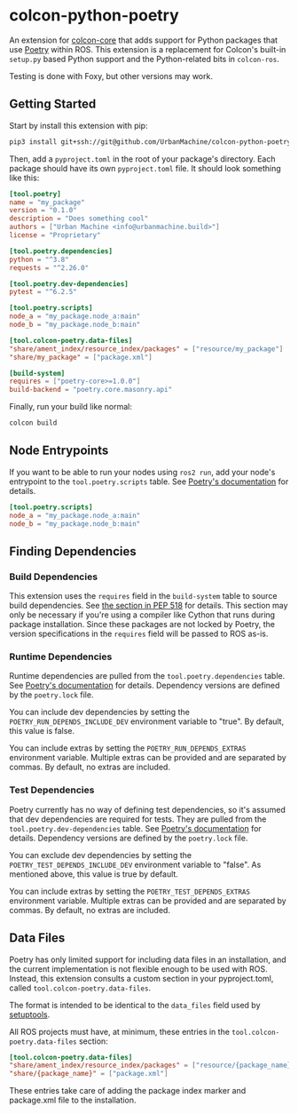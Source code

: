 # colcon-python-poetry

An extension for [colcon-core][colcon-core] that adds support for Python
packages that use [Poetry][poetry] within ROS. This extension is a replacement
for Colcon's built-in `setup.py` based Python support and the Python-related
bits in `colcon-ros`.

Testing is done with Foxy, but other versions may work.

## Getting Started

Start by install this extension with pip:

```bash
pip3 install git+ssh://git@github.com/UrbanMachine/colcon-python-poetry
```

Then, add a `pyproject.toml` in the root of your package's directory. Each
package should have its own `pyproject.toml` file. It should look something
like this:

```toml
[tool.poetry]
name = "my_package"
version = "0.1.0"
description = "Does something cool"
authors = ["Urban Machine <info@urbanmachine.build>"]
license = "Proprietary"

[tool.poetry.dependencies]
python = "^3.8"
requests = "^2.26.0"

[tool.poetry.dev-dependencies]
pytest = "^6.2.5"

[tool.poetry.scripts]
node_a = "my_package.node_a:main"
node_b = "my_package.node_b:main"

[tool.colcon-poetry.data-files]
"share/ament_index/resource_index/packages" = ["resource/my_package"]
"share/my_package" = ["package.xml"]

[build-system]
requires = ["poetry-core>=1.0.0"]
build-backend = "poetry.core.masonry.api"
```

Finally, run your build like normal:

```bash
colcon build
```

## Node Entrypoints

If you want to be able to run your nodes using `ros2 run`, add your node's
entrypoint to the `tool.poetry.scripts` table. See
[Poetry's documentation][poetry-scripts] for details.

```toml
[tool.poetry.scripts]
node_a = "my_package.node_a:main"
node_b = "my_package.node_b:main"
```

[poetry-scripts]: https://python-poetry.org/docs/pyproject/#scripts

## Finding Dependencies

### Build Dependencies

This extension uses the `requires` field in the `build-system` table to source
build dependencies. See [the section in PEP 518][build-system-requires] for
details. This section may only be necessary if you're using a compiler like
Cython that runs during package installation. Since these packages are not
locked by Poetry, the version specifications in the `requires` field will be
passed to ROS as-is.

### Runtime Dependencies

Runtime dependencies are pulled from the `tool.poetry.dependencies` table. See
[Poetry's documentation][tool-poetry-dependencies] for details. Dependency
versions are defined by the `poetry.lock` file.

You can include dev dependencies by setting the
`POETRY_RUN_DEPENDS_INCLUDE_DEV` environment variable to "true". By default,
this value is false.

You can include extras by setting the
`POETRY_RUN_DEPENDS_EXTRAS` environment variable. Multiple extras can be
provided and are separated by commas. By default, no extras are included.

### Test Dependencies

Poetry currently has no way of defining test dependencies, so it's assumed
that dev dependencies are required for tests. They are pulled from the
`tool.poetry.dev-dependencies` table. See
[Poetry's documentation][tool-poetry-dependencies] for details. Dependency
versions are defined by the `poetry.lock` file.

You can exclude dev dependencies by setting the
`POETRY_TEST_DEPENDS_INCLUDE_DEV` environment variable to "false". As
mentioned above, this value is true by default.

You can include extras by setting the
`POETRY_TEST_DEPENDS_EXTRAS` environment variable. Multiple extras can be
provided and are separated by commas. By default, no extras are included.

[poetry]: https://python-poetry.org/
[colcon-core]: https://github.com/colcon/colcon-core
[build-system-requires]: https://www.python.org/dev/peps/pep-0518/#build-system-table
[tool-poetry-dependencies]: https://python-poetry.org/docs/pyproject/#dependencies-and-dev-dependencies

## Data Files

Poetry has only limited support for including data files in an installation,
and the current implementation is not flexible enough to be used with ROS.
Instead, this extension consults a custom section in your pyproject.toml,
called `tool.colcon-poetry.data-files`.

The format is intended to be identical to the `data_files` field used by
[setuptools][setuptools-data-files].

All ROS projects must have, at minimum, these entries in the
`tool.colcon-poetry.data-files` section:

```toml
[tool.colcon-poetry.data-files]
"share/ament_index/resource_index/packages" = ["resource/{package_name}"]
"share/{package_name}" = ["package.xml"]
```

These entries take care of adding the package index marker and package.xml
file to the installation.

[setuptools-data-files]: https://setuptools.pypa.io/en/latest/userguide/datafiles.html
